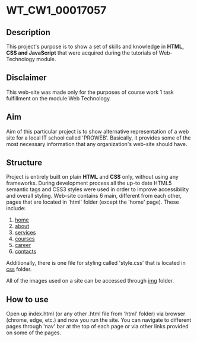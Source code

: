 # WT_CW1_00017057

## Description

This project's purpose is to show a set of skills and knowledge in **HTML, CSS and JavaScript** that were acquired during the tutorials of Web-Technology module.

## Disclaimer

This web-site was made only for the purposes of course work 1 task fulfillment on the module Web Technology.

## Aim

Aim of this particular project is to show alternative representation of a web site for a local IT school called 'PROWEB'. Basically, it provides some of the most necessary information that any organization's web-site should have.

## Structure

Project is entirely built on plain **HTML** and **CSS** only, without using any frameworks. During development process all the up-to date HTML5 semantic tags and CSS3 styles were used in order to improve accessibility and overall styling. Web-site contains 6 main, different from each other, pages that are located in 'html' folder (except the 'home' page). These include:

1. [home](index.html)
2. [about](html/about.html)
3. [services](html/services.html)
4. [courses](html/courses.html)
5. [career](html/career.html)
6. [contacts](html/contacts.html)

Additionally, there is one file for styling called 'style.css' that is located in [css](/css/style.css) folder.

All of the images used on a site can be accessed through [img](img/) folder.

## How to use

Open up index.html (or any other .html file from 'html' folder) via browser (chrome, edge, etc.) and now you run the site. You can navigate to different pages through 'nav' bar at the top of each page or via other links provided on some of the pages.
